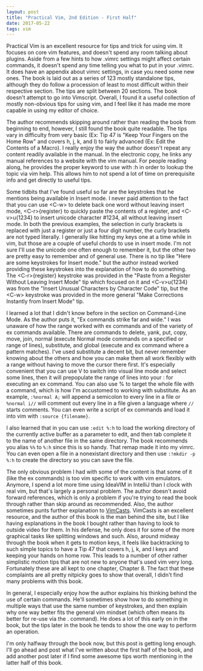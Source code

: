 ```yaml
---
layout: post
title: "Practical Vim, 2nd Edition - First Half"
date: 2017-05-22
tags: vim
---
```


Practical Vim is an excellent resource for tips and trick for using vim.
It focuses on core vim features, and doesn't spend any room talking about
plugins.  Aside from a few hints to how .vimrc settings might affect certain
commands, it doesn't spend any time telling you what to put in your .vimrc.
It does have an appendix about vimrc settings, in case you need some new ones.
The book is laid out as a series of 123 mostly standalone tips, although
they do follow a procession of least to most difficult within their
respective section.  The tips are split between 20 sections.  The book
doesn't attempt to go into Vimscript.  Overall, I found it a useful collection
of mostly non-obvious tips for using vim, and I feel like it has made me
more capable in using my editor of choice.

The author recommends skipping around rather than reading the book from
beginning to end, however, I still found the book quite readable.  The
tips vary in difficulty from very basic (Ex: Tip 47 is "Keep Your Fingers
on the Home Row" and covers h, j, k, and l) to fairly advanced (Ex:
Edit the Contents of a Macro).  I really enjoy the way the author doesn't
repeat any content readily available in the manual.  In the electronic copy,
he links any manual references to a website with the vim manual.  For people
reading along, he provides the proper keyword to use with :h in order to
lookup the topic via vim help.  This allows him to not spend a lot of time
on prerequisite info and get directly to useful tips.

Some tidbits that I've found useful so far are the keystrokes that he mentions
being available in Insert mode.  I never paid attention to the fact that you
can use &lt;C-w> to delete back one word without leaving insert mode,
&lt;C-r>{register} to quickly paste the contents of a register, and
&lt;C-v>u{1234} to insert unicode character #1234, all without leaving insert
mode.  In both the previous examples, the selection in curly brackets is
replaced with just a register or just a four digit number, the curly brackets
are not typed literally.
I generally like hitting my keys one at a time while in vim, but
those are a couple of useful chords to use in insert mode.  I'm not sure
I'll use the unicode one often enough to remember it, but the other two
are pretty easy to remember and of general use.  There is no tip like
"Here are some keystrokes for Insert mode." but the author instead worked
providing these keystrokes into the explanation of how to do something.
The &lt;C-r>{register} keystroke was provided in the "Paste from a Register
Without Leaving Insert Mode" tip which focused on it and &lt;C-v>u{1234}
was from the "Insert Unusual Characters by Character Code" tip, but
the &lt;C-w> keystroke was provided in the more general "Make Corrections
Instantly from Insert Mode" tip.

I learned a lot that I didn't know before in the section on Command-Line Mode.
As the author puts it, "Ex commands strike far and wide."  I was unaware of
how the range worked with ex commands and of the variety of ex commands
available.  There are commands to delete, yank, put, copy, move, join,
normal (execute Normal mode commands on a specified or range of lines),
substitute, and global (execute and ex command where a pattern matches).
I've used substitute a decent bit, but never remember knowing about the
others and how you can make them all work flexibly with a range without
having to move the cursor there first.  It's especially convenient that
you can use V to switch into visual line mode and select some lines, then
it will prepopulate the range of lines into your : for executing an ex
command.  You can also use % to target the whole file with a command,
which is how I'm accustomed to working with substitute.  As an example,
`:%normal A;` will append a semicolon to every line in a file or
`%normal i//` will comment out every line in a file given a language
where `//` starts comments.  You can even write a script of ex commands
and load it into vim with `:source {filename}`.

I also learned that in you can use `:edit %:h` to load the working directory
of the currently active buffer as a parameter to edit, and then tab complete
it to the name of another file in the same directory.  The book recommends
you alias `%%` to `%:h` since this is so handy.  That remap made it into my
vimrc.  You can even open a file in a nonexistant directory and then use
`:!mkdir -p %:h` to create the directory so you can save the file.

The only obvious problem I had with some of the content is that some of it
(like the ex commands) is too vim specific to work with vim emulators.
Anymore, I spend a lot more time using IdeaVIM in IntelliJ than I clock with
real vim, but that's largely a personal problem.  The author doesn't avoid
forward references, which is only a problem if you're trying to read the
book through rather than skip around as recommended.  Also, the author
sometimes punts further explanation to
[VimCasts](http://www.vimcasts.org/).  VimCasts is an excellent resource,
and the author of this book is the man behind the site, but I like having
explanations in the book I bought rather than having to look to outside
video for them.  In his defense, he only does it for some of the more
graphical tasks like splitting windows and such.  Also, around midway
through the book when it gets to motion keys, it feels like backtracking
to such simple topics to have a Tip 47 that covers h, j, k, and l keys
and keeping your hands on home row.  This leads to a number of other
rather simplistic motion tips that are not new to anyone that's used
vim very long.  Fortunately these are all kept to one chapter, Chapter 8.
The fact that these complaints are all pretty nitpicky goes to show
that overall, I didn't find many problems with this book.

In general, I especially enjoy how the author explains his thinking behind
the use of
certain commands.  He'll sometimes show how to do something in multiple
ways that use the same number of keystrokes, and then explain why one way
better fits the general vim mindset (which often means its better for
re-use via the . command).  He does a lot of this early on in the book,
but the tips later in the book he tends to show the one way to perform
an operation.

I'm only halfway through the book now, but this post is getting long
enough.  I'll go ahead and post what I've written about the first half
of the book, and add another post later if I find some awesome tips
worth mentioning in the latter half of this book.
